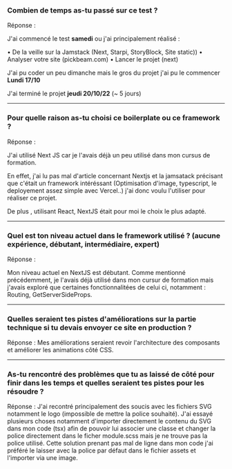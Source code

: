 ### Combien de temps as-tu passé sur ce test ?

Réponse :

J'ai commencé le test **samedi** ou j'ai principalement réalisé :

• De la veille sur la Jamstack (Next, Starpi, StoryBlock, Site static))
• Analyser votre site (pickbeam.com)
• Lancer le projet (next)

J'ai pu coder un peu dimanche mais le gros du projet j'ai pu le commencer **Lundi 17/10**

J'ai terminé le projet **jeudi 20/10/22** (~ 5 jours)

---

### Pour quelle raison as-tu choisi ce boilerplate ou ce framework ?

Réponse :

J'ai utilisé Next JS car je l'avais déjà un peu utilisé dans mon cursus de formation.

En effet, j'ai lu pas mal d'article concernant Nextjs et la jamsatack précisant que c'était un framework intéréssant (Optimisation d'image, typescript, le deployement assez simple avec Vercel..) j'ai donc voulu l'utiliser pour réaliser ce projet.

De plus , utilisant React, NextJS était pour moi le choix le plus adapté.

---

### Quel est ton niveau actuel dans le framework utilisé ? (aucune expérience, débutant, intermédiaire, expert)

Réponse :

Mon niveau actuel en NextJS est débutant. Comme mentionné précédemment, je l'avais déjà utilisé dans mon cursur de formation mais j'avais exploré que certaines fonctionnalitées de celui ci, notamment : Routing, GetServerSideProps.

---

### Quelles seraient tes pistes d'améliorations sur la partie technique si tu devais envoyer ce site en production ?

Réponse : Mes améliorations seraient revoir l'architecture des composants et améliorer les animations côté CSS.

---

### As-tu rencontré des problèmes que tu as laissé de côté pour finir dans les temps et quelles seraient tes pistes pour les résoudre ?

Réponse : J'ai recontré principalement des soucis avec les fichiers SVG notamment le logo (impossible de mettre la police souhaité). J'ai essayé plusieurs choses notamment d'importer directement le contenu du SVG dans mon code (tsx) afin de pouvoir lui associer une classe et changer la police directement dans le ficher module.scss mais je ne trouve pas la police utilisé. Cette solution prenant pas mal de ligne dans mon code j'ai préféré le laisser avec la police par défaut dans le fichier assets et l'importer via une image.
